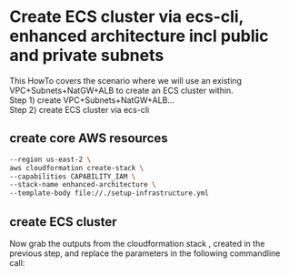# Create ECS cluster via ecs-cli, enhanced architecture incl public and private subnets

This HowTo covers the scenario where we will use an existing VPC+Subnets+NatGW+ALB to create an ECS cluster within.  
Step 1) create VPC+Subnets+NatGW+ALB...  
Step 2) create ECS cluster via ecs-cli  

## create core AWS resources

```bash
--region us-east-2 \
aws cloudformation create-stack \
--capabilities CAPABILITY_IAM \
--stack-name enhanced-architecture \
--template-body file://./setup-infrastructure.yml
```

## create ECS cluster
Now grab the outputs from the cloudformation stack , created in the previous step, and replace the parameters in the following commandline call:  


